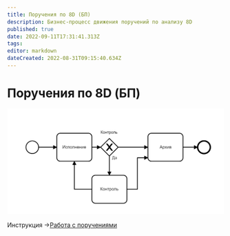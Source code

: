 ```yaml
---
title: Поручения по 8D (БП)
description: Бизнес-процесс движения поручений по анализу 8D
published: true
date: 2022-09-11T17:31:41.313Z
tags: 
editor: markdown
dateCreated: 2022-08-31T09:15:40.634Z
---
```


# Поручения по 8D (БП)

![](<../../../../assets/image (234).png>)

Инструкция ->[Работа с поручениями](../../../untitled/analiz-nesootvetstvii-po-metodike-8d.md#rabota-s-porucheniya)
